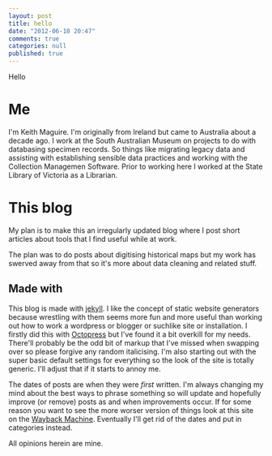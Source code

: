 ```yaml
---
layout: post
title: hello
date: "2012-06-10 20:47"
comments: true
categories: null
published: true
---
```


Hello
# Me

I'm Keith Maguire. I'm originally from Ireland but came to Australia about a decade ago. I work at the South Australian Museum on projects to do with databasing specimen records. So things like migrating legacy data and assisting with establishing sensible data practices and working with the Collection Managemen Software. Prior to working here I worked at the State Library of Victoria as a Librarian.

# This blog

My plan is to make this an irregularly updated blog where I post short articles about tools that I find useful while at work.

The plan was to do posts about digitising historical maps but my work has swerved away from that so it's more about data cleaning and related stuff.

## Made with
This blog is made with [jekyll](http://jekyllrb.com). I like the concept of static website generators because wrestling with them seems more fun and more useful than working out how to work a wordpress or blogger or suchlike site or installation.  I firstly did this with [Octopress](http://octopress.org/) but I've found it a bit overkill for my needs.  There'll probably be the odd bit of markup that I've missed when swapping over so please forgive any random italicising. I'm also starting out with the super basic default settings for everything so the look of the site is totally generic. I'll adjust that if it starts to annoy me.

The dates of posts are when they were _first_ written. I'm always changing my mind about the best ways to phrase something so will update and hopefully improve (or remove) posts as and when improvements occur. If for some reason you want to see the more worser version of things look at this site on the [Wayback Machine](http://web.archive.org/web/*/keithmaguire.net). Eventually I'll get rid of the dates and put in categories instead.

All opinions herein are mine.